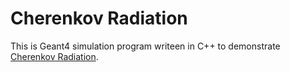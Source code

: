 Cherenkov Radiation
============


This is Geant4 simulation program writeen in C++ to demonstrate <a href="https://en.wikipedia.org/wiki/Cherenkov_radiation">Cherenkov Radiation</a>.
